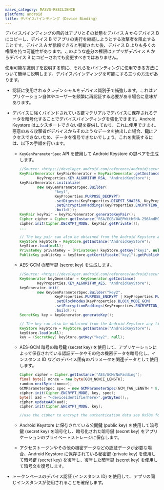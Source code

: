 ```yaml
---
masvs_category: MASVS-RESILIENCE
platform: android
title: デバイスバインディング (Device Binding)
---
```


デバイスバインディングの目的はアプリとその状態をデバイス A からデバイス B にコピーし、デバイス B でアプリの実行を継続しようとする攻撃者を阻止することです。デバイス A が信頼できると判断された後、デバイス B よりも多くの権限を持つ可能性があります。このような差分の権限はアプリがデバイス A からデバイス B にコピーされても変更すべきではありません。

使用可能な識別子を説明する前に、それらをバインディングに使用できる方法について簡単に説明します。デバイスバインディングを可能にする三つの方法があります。

- 認証に使用されるクレデンシャルをデバイス識別子で補強します。これはアプリケーション自体やユーザーを頻繁に再認証する必要がある場合に意味があります。

- デバイスに強くバインドされている鍵マテリアルでデバイスに保存されるデータを暗号化することでデバイスバインディングを強化できます。Android Keystore はエクスポートできない鍵を提供しており、これに使用できます。悪意のある攻撃者がデバイスからそのようなデータを抽出した場合、鍵にアクセスできないため、データを復号できないでしょう。これを実装するには、以下の手順を行います。

    - `KeyGenParameterSpec` API を使用して Android Keystore の鍵ペアを生成します。

      ```java
      //Source: <https://developer.android.com/reference/android/security/keystore/KeyGenParameterSpec.html>
      KeyPairGenerator keyPairGenerator = KeyPairGenerator.getInstance(
              KeyProperties.KEY_ALGORITHM_RSA, "AndroidKeyStore");
      keyPairGenerator.initialize(
              new KeyGenParameterSpec.Builder(
                      "key1",
                      KeyProperties.PURPOSE_DECRYPT)
                      .setDigests(KeyProperties.DIGEST_SHA256, KeyProperties.DIGEST_SHA512)
                      .setEncryptionPaddings(KeyProperties.ENCRYPTION_PADDING_RSA_OAEP)
                      .build());
      KeyPair keyPair = keyPairGenerator.generateKeyPair();
      Cipher cipher = Cipher.getInstance("RSA/ECB/OAEPWithSHA-256AndMGF1Padding");
      cipher.init(Cipher.DECRYPT_MODE, keyPair.getPrivate());
      ...

      // The key pair can also be obtained from the Android Keystore any time as follows:
      KeyStore keyStore = KeyStore.getInstance("AndroidKeyStore");
      keyStore.load(null);
      PrivateKey privateKey = (PrivateKey) keyStore.getKey("key1", null);
      PublicKey publicKey = keyStore.getCertificate("key1").getPublicKey();
      ```

    - AES-GCM の暗号鍵 (secret key) を生成します。

      ```java
      //Source: <https://developer.android.com/reference/android/security/keystore/KeyGenParameterSpec.html>
      KeyGenerator keyGenerator = KeyGenerator.getInstance(
              KeyProperties.KEY_ALGORITHM_AES, "AndroidKeyStore");
      keyGenerator.init(
              new KeyGenParameterSpec.Builder("key2",
                      KeyProperties.PURPOSE_ENCRYPT | KeyProperties.PURPOSE_DECRYPT)
                      .setBlockModes(KeyProperties.BLOCK_MODE_GCM)
                      .setEncryptionPaddings(KeyProperties.ENCRYPTION_PADDING_NONE)
                      .build());
      SecretKey key = keyGenerator.generateKey();

      // The key can also be obtained from the Android Keystore any time as follows:
      KeyStore keyStore = KeyStore.getInstance("AndroidKeyStore");
      keyStore.load(null);
      key = (SecretKey) keyStore.getKey("key2", null);
      ```

    - AES-GCM 暗号の暗号鍵 (secret key) を使用して、アプリケーションによって保存されている認証データやその他の機密データを暗号化し、インスタンス ID などのデバイス固有のパラメータを関連データとして使用します。

      ```java
      Cipher cipher = Cipher.getInstance("AES/GCM/NoPadding");
      final byte[] nonce = new byte[GCM_NONCE_LENGTH];
      random.nextBytes(nonce);
      GCMParameterSpec spec = new GCMParameterSpec(GCM_TAG_LENGTH * 8, nonce);
      cipher.init(Cipher.ENCRYPT_MODE, key, spec);
      byte[] aad = "<deviceidentifierhere>".getBytes();;
      cipher.updateAAD(aad);
      cipher.init(Cipher.ENCRYPT_MODE, key);

      //use the cipher to encrypt the authentication data see 0x50e for more details.
      ```

    - Android Keystore に保存されている公開鍵 (public key) を使用して暗号鍵 (secret key) を暗号化し、暗号化された暗号鍵 (secret key) をアプリケーションのプライベートストレージに保存します。
    - アクセストークンやその他の機密データなどの認証データが必要な場合、Android Keystore に保存されている秘密鍵 (private key) を使用して暗号鍵 (secret key) を復号し、復号した暗号鍵 (secret key) を使用して暗号文を復号します。

- トークンベースのデバイス認証 (インスタンス ID) を使用して、アプリの同じインスタンスが使用されることを確保します。
